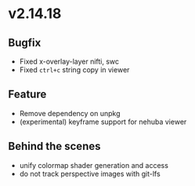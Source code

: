 # v2.14.18

## Bugfix

- Fixed x-overlay-layer nifti, swc
- Fixed `ctrl+c` string copy in viewer

## Feature

- Remove dependency on unpkg
- (experimental) keyframe support for nehuba viewer

## Behind the scenes

- unify colormap shader generation and access
- do not track perspective images with git-lfs
